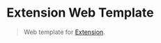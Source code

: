 # Extension Web Template

> Web template for [Extension](https://github.com/cezaraugusto/extension).
